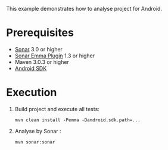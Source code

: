 This example demonstrates how to analyse project for Android.

Prerequisites
=============

* [Sonar](http://www.sonarsource.org/downloads/) 3.0 or higher
* [Sonar Emma Plugin](http://docs.codehaus.org/display/SONAR/Sonar+Emma+Plugin) 1.3 or higher
* Maven 3.0.3 or higher
* [Android SDK](http://developer.android.com/sdk/index.html)

Execution
=========

1.  Build project and execute all tests:

        mvn clean install -Pemma -Dandroid.sdk.path=...

2.  Analyse by Sonar :

        mvn sonar:sonar
